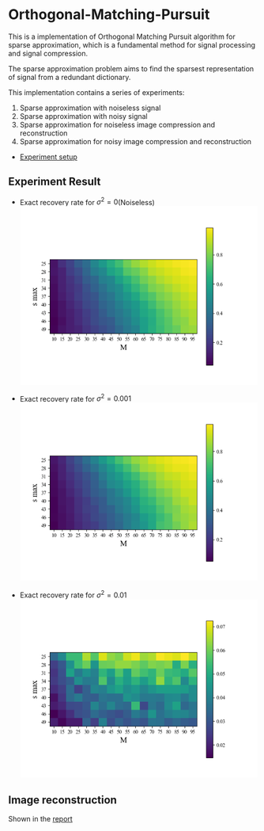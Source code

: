 # Orthogonal-Matching-Pursuit

This is a implementation of Orthogonal Matching Pursuit algorithm for sparse approximation, which is a fundamental method for signal processing and signal compression.

The sparse approximation problem aims to find the sparsest representation of signal from a redundant dictionary.

This implementation contains a series of experiments:
1. Sparse approximation with noiseless signal
2. Sparse approximation with noisy signal
3. Sparse approximation for noiseless image compression and reconstruction
4. Sparse approximation for noisy image compression and reconstruction

- [Experiment setup](Project2019.pdf)

## Experiment Result

- Exact recovery rate for $\sigma^2=0$(Noiseless)
![Noise1_N50_sigma0.001](plot/Noiseless/N50_ESR_rate.png)

- Exact recovery rate for $\sigma^2=0.001$
![Noise1_N50_sigma0.001](plot/Noise1/Noise1_N50_sigma0.001.png)

- Exact recovery rate for $\sigma^2=0.01$
![Noise1_N50_sigma0.001](plot/Noise1/Noise1_N50_sigma0.01.png)

## Image reconstruction 

Shown in the [report](report/OMP.pdf)
